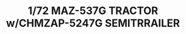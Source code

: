 ---
title: "1/72 MAZ-537G TRACTOR w/CHMZAP-5247G SEMITRRAILER"
price: "TBA" 
desc: "Maketa"
img_path: "/assets/img/TAKO5004.jpg"
brand: "N/A"
available: false
special_offer: false
new: false
soon: false
cat: "010000"
subcat: "013100"
subsubcat: "N/A"
sifra: "TAKO5004"
---